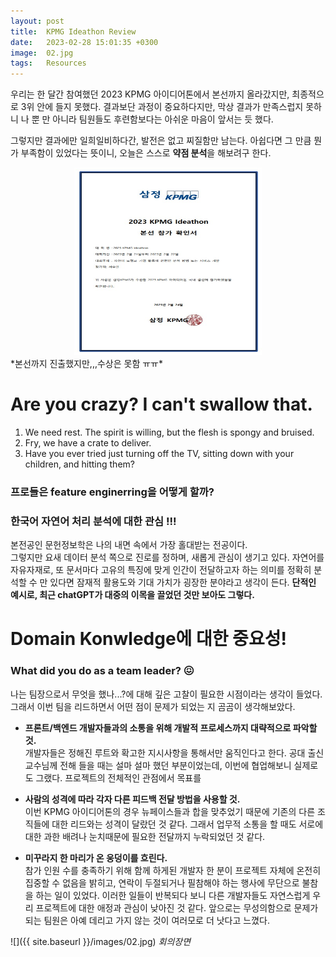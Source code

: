 ```yaml
---
layout: post
title:  KPMG Ideathon Review 
date:   2023-02-28 15:01:35 +0300
image:  02.jpg
tags:   Resources
---
```


우리는 한 달간 참여했던 2023 KPMG 아이디어톤에서 본선까지 올라갔지만, 최종적으로 3위 안에 들지 못했다. 결과보단 과정이 중요하다지만, 막상 결과가 만족스럽지 못하니 나 뿐 만 아니라 팀원들도 후련함보다는 아쉬운 마음이 앞서는 듯 했다. 

그렇지만 결과에만 일희일비하다간, 발전은 없고 찌질함만 남는다. 
아쉽다면 그 만큼 뭔가 부족함이 있었다는 뜻이니, 오늘은 스스로 **약점 분석**을 해보려구 한다. 

<center><img src="/images/021.jpg" width="300" height="300"></center>
*본선까지 진출했지만,,,수상은 못함 ㅠㅠ*

# Are you crazy? I can't swallow that.

1. We need rest. The spirit is willing, but the flesh is spongy and bruised.
2. Fry, we have a crate to deliver.
3. Have you ever tried just turning off the TV, sitting down with your children, and hitting them?

### 프로들은 feature enginerring을 어떻게 할까?





### 한국어 자연어 처리 분석에 대한 관심 !!!  

본전공인 문헌정보학은 나의 내면 속에서 가장 홀대받는 전공이다.  
그렇지만 요새 데이터 분석 쪽으로 진로를 정하며, 새롭게 관심이 생기고 있다. 자연어를 자유자재로, 또 문서마다 고유의 특징에 맞게 인간이 전달하고자 하는 의미를 정확히 분석할 수 만 있다면 잠재적 활용도와 기대 가치가 굉장한 분야라고 생각이 든다. **단적인 예시로, 최근 chatGPT가 대중의 이목을 끌었던 것만 보아도 그렇다.** 

# Domain Konwledge에 대한 중요성! 


### What did you do as a team leader? 😖

나는 팀장으로서 무엇을 했나...?에 대해 깊은 고찰이 필요한 시점이라는 생각이 들었다.  
그래서 이번 팀을 리드하면서 어떤 점이 문제가 되었는 지 곰곰이 생각해보았다. 


* **프론트/백엔드 개발자들과의 소통을 위해 개발적 프로세스까지 대략적으로 파악할 것.**  
개발자들은 정해진 루트와 확고한 지시사항을 통해서만 움직인다고 한다. 공대 출신 교수님께 전해 들을 때는 설마 설마 했던 부분이었는데, 이번에 협업해보니 실제로도 그랬다. 프로젝트의 전체적인 관점에서 목표를 

* **사람의 성격에 따라 각자 다른 피드백 전달 방법을 사용할 것.**  
이번 KPMG 아이디어톤의 경우 뉴페이스들과 합을 맞추었기 때문에 기존의 다른 조직들에 대한 리드와는 성격이 달랐던 것 같다. 그래서 업무적 소통을 할 때도 서로에 대한 과한 배려나 눈치때문에 필요한 전달까지 누락되었던 것 같다. 

* **미꾸라지 한 마리가 온 웅덩이를 흐린다.**  
참가 인원 수를 충족하기 위해 함께 하게된 개발자 한 분이 프로젝트 자체에 온전히 집중할 수 없음을 밝히고, 연락이 두절되거나 필참해야 하는 행사에 무단으로 불참을 하는 일이 있었다. 이러한 일들이 반복되다 보니 다른 개발자들도 자연스럽게 우리 프로젝트에 대한 애정과 관심이 낮아진 것 같다. 앞으로는 무성의함으로 문제가 되는 팀원은 아예 데리고 가지 않는 것이 여러모로 더 낫다고 느꼈다. 

![]({{ site.baseurl }}/images/02.jpg)
*회의장면*